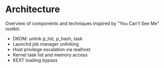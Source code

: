 # Architecture

Overview of components and techniques inspired by "You Can't See Me" rootkit:
- DKOM: unlink p_list, p_hash, task
- Launchd job manager unlinking
- Host privilege escalation via realhost
- Kernel task list and memory access
- KEXT loading bypass
